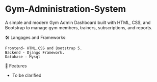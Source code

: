 # Gym-Administration-System

A simple and modern Gym Admin Dashboard built with HTML, CSS, and Bootstrap to manage gym members, trainers, subscriptions, and reports.

🛠️ Langages and Frameworks:

    Frontend- HTML,CSS and Bootstrap 5.
    Backend - Django Framework.
    Database - Mysql

🚀 Features
   - To be clarified
